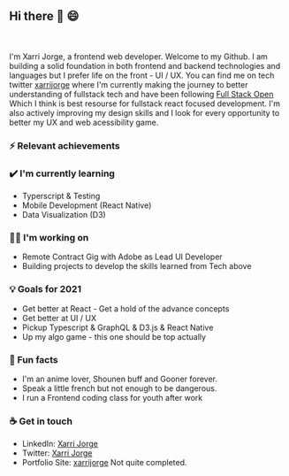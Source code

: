 ## Hi there :wave: :smile:
<br>
<br>
I'm Xarri Jorge, a frontend web developer. Welcome to my Github. I am building a solid foundation in both frontend and backend technologies and languages but I prefer life on the front - UI / UX. You can find me on tech twitter <a href = "https://twitter.com/xarrijorge">xarrijorge</a> where I'm currently making the journey to better understanding of fullstack tech and have been following <a href="https://fullstackopen.com/en">Full Stack Open</a> Which I think is best resourse for fullstack react focused development. I'm also actively improving my design skills and I look for every opportunity to better my UX  and web acessibility game.

### ⚡ Relevant achievements

### ✔️ I'm currently learning
- Typerscript & Testing
- Mobile Development (React Native)
- Data Visualization (D3)

### 👩‍💻 I'm working on
- Remote Contract Gig with Adobe as Lead UI Developer 
- Building projects to develop the skills learned from Tech above 

### 💡 Goals for 2021
- Get better at React - Get a hold of the advance concepts
- Get better at UI / UX
- Pickup Typescript & GraphQL & D3.js & React Native
- Up my algo game - this one should be top actually

### 🌴 Fun facts
- I'm an anime lover, Shounen buff and Gooner forever. 
- Speak a little french but not enough to be dangerous.
- I run a Frontend coding class for youth after work

### ☕ Get in touch
- LinkedIn: <a href = "https://www.linkedin.com/in/xarri/">Xarri Jorge</a>
- Twitter: <a href = "https://twitter.com/xarri">Xarri Jorge</a>
- Portfolio Site: <a href = "https://xarrijorge.netlify.app">xarrijorge</a> Not quite completed. 
<br>
<br>
